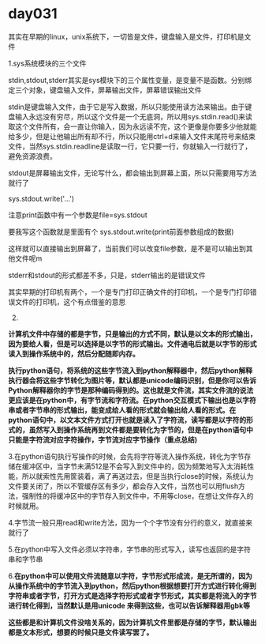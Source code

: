 # day031

其实在早期的linux，unix系统下，一切皆是文件，键盘输入是文件，打印机是文件

1.sys系统模块的三个文件

stdin,stdout,stderr其实是sys模块下的三个属性变量，是变量不是函数。分别绑定三个对象，键盘输入文件，屏幕输出文件，屏幕错误输出文件

stdin是键盘输入文件，由于它是写入数据，所以只能使用读方法来输出。由于键盘输入永远没有穷尽，所以这个文件是一个无底洞，所以用sys.stdin.read()来读取这个文件所有，会一直让你输入，因为永远读不完，这个更像是你要多少他就能给多少，但是让他输出所有却不行，所以只能用ctrl+d来输入文件末尾符号来结束文件，当然sys.stdin.readline是读取一行，它只要一行，你就输入一行就行了，避免资源浪费。

stdout是屏幕输出文件，无论写什么，都会输出到屏幕上面，所以只需要用写方法就行了

sys.stdout.write('...')

注意print函数中有一个参数是file=sys.stdout 

要我写这个函数就是里面有个 sys.stdout.write(print前面参数组成的数据)

这样就可以直接输出到屏幕了，当前我们可以改变file参数，是不是可以输出到其他文件呢m

stderr和stdout的形式都差不多，只是，stderr输出的是错误文件

其实早期的打印机有两个，一个是专门打印正确文件的打印机，一个是专门打印错误文件的打印机，这个有点借鉴的意思

2.

**计算机文件中存储的都是字节，只是输出的方式不同，默认是以文本的形式输出，因为要给人看，但是可以选择是以字节的形式输出。文件通电后就是以字节的形式读入到操作系统中的，然后分配随即内存。**

**执行python语句，将系统的这些字节流入到python解释器中，然后python解释执行器会将这些字节转化为图片等，默认都是unicode编码识别，但是你可以告诉Python解释器你的字节是那种编码得到的。这也就是文件流，其实文件流的说法更应该是在python中，有字节流和字符流。在python交互模式下输出也是以字符串或者字节串的形式输出，能变成给人看的形式就会输出给人看的形式。在python语句中，以文本文件方式打开也就是读入了字符流，读写都是以字符的形式的，虽然写入到操作系统再到文件都是要转化为字节的，但是在python语句中只能是字符流对应字符操作，字节流对应字节操作（重点总结)**

3.在python语句执行写操作的时候，会先将字符等流入操作系统，转化为字节存储在缓冲区中，当字节未满512是不会写入到文件中的，因为频繁地写入太消耗性能，所以就索性先用筐装着，满了再送过去，但是当执行close的时候，系统认为文件要关闭了，所以不管缓存区有多少，都会存入文件，当然也可以用flush方法，强制性的将缓冲区中的字节存入到文件中，不用等close，在想让文件存入的时候就用。

4.字节流一般只用read和write方法，因为一个个字节没有分行的意义，就直接来就行了

5.在python中写入文件必须以字符串，字节串的形式写入，读写也返回的是字符串和字节串

6.**在python中可以使用文件流随意以字符，字节形式形成流，是无所谓的，因为从操作系统中的字节流入到python，然后python根据想要打开方式进行转化得到字符串或者字节，打开方式是选择字符形式或者字节形式，其实都是将流入的字节进行转化得到，当然默认是用unicode 来得到这些，也可以告诉解释器用gbk等**

**这些都是和计算机文件没啥关系的，因为计算机文件里都是存储的字节，默认输出都是文本形式，想要的时候只是文件读写罢了。**

